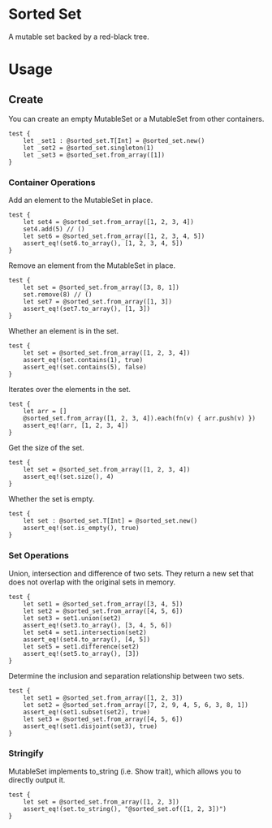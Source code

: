 # Sorted Set

A mutable set backed by a red-black tree.

# Usage

## Create

You can create an empty MutableSet or a MutableSet from other containers.

```moonbit
test {
    let _set1 : @sorted_set.T[Int] = @sorted_set.new()
    let _set2 = @sorted_set.singleton(1)
    let _set3 = @sorted_set.from_array([1])
}
```
### Container Operations

Add an element to the MutableSet in place.

```moonbit
test {
    let set4 = @sorted_set.from_array([1, 2, 3, 4])
    set4.add(5) // ()
    let set6 = @sorted_set.from_array([1, 2, 3, 4, 5])
    assert_eq!(set6.to_array(), [1, 2, 3, 4, 5])
}
```

Remove an element from the MutableSet in place.

```moonbit
test {
    let set = @sorted_set.from_array([3, 8, 1]) 
    set.remove(8) // () 
    let set7 = @sorted_set.from_array([1, 3])
    assert_eq!(set7.to_array(), [1, 3])
}
```

Whether an element is in the set.

```moonbit
test {
    let set = @sorted_set.from_array([1, 2, 3, 4])
    assert_eq!(set.contains(1), true)
    assert_eq!(set.contains(5), false)
}
```

Iterates over the elements in the set.

```moonbit
test {
    let arr = []
    @sorted_set.from_array([1, 2, 3, 4]).each(fn(v) { arr.push(v) })
    assert_eq!(arr, [1, 2, 3, 4])
}
```

Get the size of the set.

```moonbit
test {
    let set = @sorted_set.from_array([1, 2, 3, 4])
    assert_eq!(set.size(), 4)
}
```

Whether the set is empty.

```moonbit
test {
    let set : @sorted_set.T[Int] = @sorted_set.new()
    assert_eq!(set.is_empty(), true)
}
```

### Set Operations

Union, intersection and difference of two sets. They return a new set that does not overlap with the original sets in memory.

```moonbit
test {
    let set1 = @sorted_set.from_array([3, 4, 5])
    let set2 = @sorted_set.from_array([4, 5, 6])
    let set3 = set1.union(set2)
    assert_eq!(set3.to_array(), [3, 4, 5, 6])
    let set4 = set1.intersection(set2)
    assert_eq!(set4.to_array(), [4, 5])
    let set5 = set1.difference(set2)
    assert_eq!(set5.to_array(), [3])
}
```

Determine the inclusion and separation relationship between two sets.

```moonbit
test {
    let set1 = @sorted_set.from_array([1, 2, 3])
    let set2 = @sorted_set.from_array([7, 2, 9, 4, 5, 6, 3, 8, 1])
    assert_eq!(set1.subset(set2), true)
    let set3 = @sorted_set.from_array([4, 5, 6])
    assert_eq!(set1.disjoint(set3), true)
}
```

### Stringify

MutableSet implements to_string (i.e. Show trait), which allows you to directly output it.

```moonbit
test {
    let set = @sorted_set.from_array([1, 2, 3])
    assert_eq!(set.to_string(), "@sorted_set.of([1, 2, 3])")
}
```

